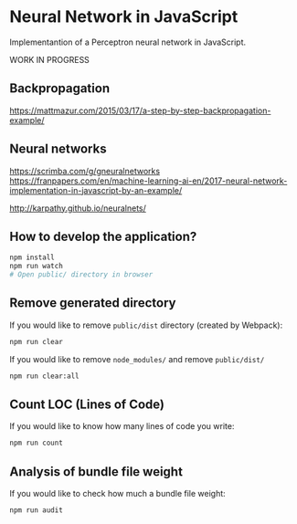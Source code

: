 # Neural Network in JavaScript

Implementantion of a Perceptron neural network in JavaScript.



WORK IN PROGRESS

## Backpropagation
https://mattmazur.com/2015/03/17/a-step-by-step-backpropagation-example/

## Neural networks
https://scrimba.com/g/gneuralnetworks
https://franpapers.com/en/machine-learning-ai-en/2017-neural-network-implementation-in-javascript-by-an-example/

http://karpathy.github.io/neuralnets/

## How to develop the application?

```bash
npm install
npm run watch
# Open public/ directory in browser
```

## Remove generated directory

If you would like to remove `public/dist` directory (created by Webpack):

```bash
npm run clear
```

If you would like to remove `node_modules/` and remove `public/dist/`

```bash
npm run clear:all
```

## Count LOC (Lines of Code)

If you would like to know how many lines of code you write:

```bash
npm run count
```

## Analysis of bundle file weight

If you would like to check how much a bundle file weight:

```bash
npm run audit
```

